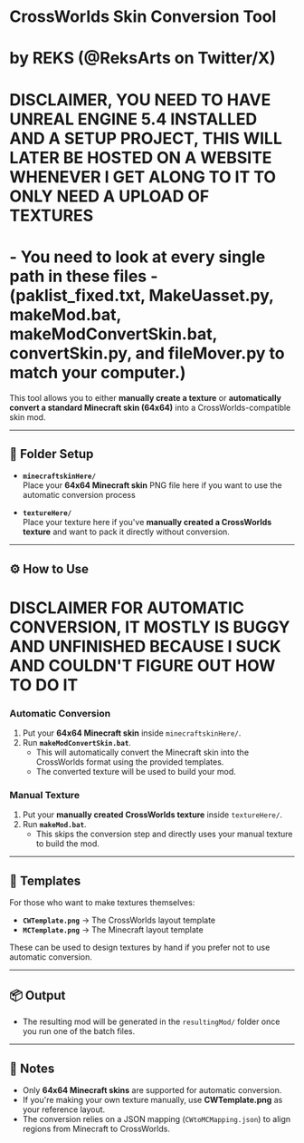 # CrossWorlds Skin Conversion Tool
# by REKS (@ReksArts on Twitter/X)

# DISCLAIMER, YOU NEED TO HAVE UNREAL ENGINE 5.4 INSTALLED AND A SETUP PROJECT, THIS WILL LATER BE HOSTED ON A WEBSITE WHENEVER I GET ALONG TO IT TO ONLY NEED A UPLOAD OF TEXTURES
# - You need to look at every single path in these files - (paklist_fixed.txt, MakeUasset.py, makeMod.bat, makeModConvertSkin.bat, convertSkin.py, and fileMover.py to match your computer.)

This tool allows you to either **manually create a texture** or **automatically convert a standard Minecraft skin (64x64)** into a CrossWorlds-compatible skin mod.

---

## 📂 Folder Setup

- **`minecraftskinHere/`**  
  Place your **64x64 Minecraft skin** PNG file here if you want to use the automatic conversion process

- **`textureHere/`**  
  Place your texture here if you've **manually created a CrossWorlds texture** and want to pack it directly without conversion.

---

## ⚙️ How to Use

# DISCLAIMER FOR AUTOMATIC CONVERSION, IT MOSTLY IS BUGGY AND UNFINISHED BECAUSE I SUCK AND COULDN'T FIGURE OUT HOW TO DO IT

### Automatic Conversion
1. Put your **64x64 Minecraft skin** inside `minecraftskinHere/`.
2. Run **`makeModConvertSkin.bat`**.  
   - This will automatically convert the Minecraft skin into the CrossWorlds format using the provided templates.  
   - The converted texture will be used to build your mod.

### Manual Texture
1. Put your **manually created CrossWorlds texture** inside `textureHere/`.
2. Run **`makeMod.bat`**.  
   - This skips the conversion step and directly uses your manual texture to build the mod.

---

## 📐 Templates

For those who want to make textures themselves:

- **`CWTemplate.png`** -> The CrossWorlds layout template  
- **`MCTemplate.png`** -> The Minecraft layout template  

These can be used to design textures by hand if you prefer not to use automatic conversion.

---

## 📦 Output

- The resulting mod will be generated in the `resultingMod/` folder once you run one of the batch files.

---

## 📝 Notes

- Only **64x64 Minecraft skins** are supported for automatic conversion.  
- If you're making your own texture manually, use **CWTemplate.png** as your reference layout.  
- The conversion relies on a JSON mapping (`CWtoMCMapping.json`) to align regions from Minecraft to CrossWorlds.
